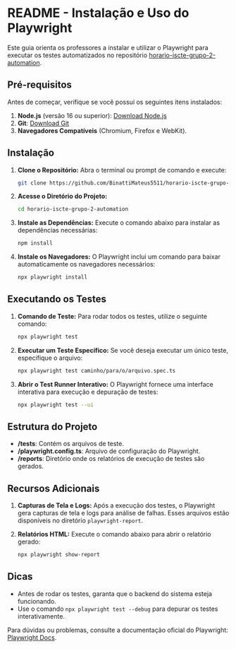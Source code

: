 # README - Instalação e Uso do Playwright

Este guia orienta os professores a instalar e utilizar o Playwright para executar os testes automatizados no repositório [horario-iscte-grupo-2-automation](https://github.com/BinattiMateus5511/horario-iscte-grupo-2-automation/).

## Pré-requisitos

Antes de começar, verifique se você possui os seguintes itens instalados:

1. **Node.js** (versão 16 ou superior): [Download Node.js](https://nodejs.org/)
2. **Git**: [Download Git](https://git-scm.com/)
3. **Navegadores Compatíveis** (Chromium, Firefox e WebKit).

## Instalação

1. **Clone o Repositório:**
   Abra o terminal ou prompt de comando e execute:
   ```bash
   git clone https://github.com/BinattiMateus5511/horario-iscte-grupo-2-automation.git
   ```

2. **Acesse o Diretório do Projeto:**
   ```bash
   cd horario-iscte-grupo-2-automation
   ```

3. **Instale as Dependências:**
   Execute o comando abaixo para instalar as dependências necessárias:
   ```bash
   npm install
   ```

4. **Instale os Navegadores:**
   O Playwright inclui um comando para baixar automaticamente os navegadores necessários:
   ```bash
   npx playwright install
   ```

## Executando os Testes

1. **Comando de Teste:**
   Para rodar todos os testes, utilize o seguinte comando:
   ```bash
   npx playwright test
   ```

2. **Executar um Teste Específico:**
   Se você deseja executar um único teste, especifique o arquivo:
   ```bash
   npx playwright test caminho/para/o/arquivo.spec.ts
   ```

3. **Abrir o Test Runner Interativo:**
   O Playwright fornece uma interface interativa para execução e depuração de testes:
   ```bash
   npx playwright test --ui
   ```

## Estrutura do Projeto

- **/tests**: Contém os arquivos de teste.
- **/playwright.config.ts**: Arquivo de configuração do Playwright.
- **/reports**: Diretório onde os relatórios de execução de testes são gerados.

## Recursos Adicionais

1. **Capturas de Tela e Logs:**
   Após a execução dos testes, o Playwright gera capturas de tela e logs para análise de falhas. Esses arquivos estão disponíveis no diretório `playwright-report`.

2. **Relatórios HTML:**
   Execute o comando abaixo para abrir o relatório gerado:
   ```bash
   npx playwright show-report
   ```

## Dicas

- Antes de rodar os testes, garanta que o backend do sistema esteja funcionando.
- Use o comando `npx playwright test --debug` para depurar os testes interativamente.

Para dúvidas ou problemas, consulte a documentação oficial do Playwright: [Playwright Docs](https://playwright.dev/).

